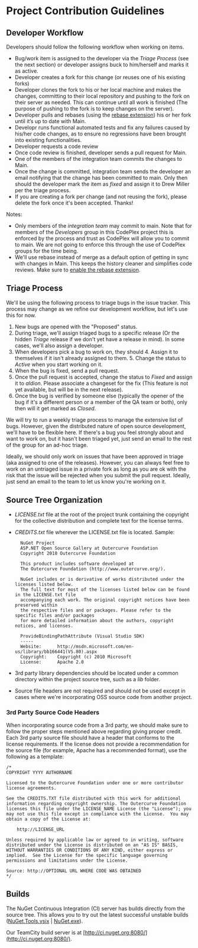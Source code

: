 ﻿# Project Contribution Guidelines

## Developer Workflow

Developers should follow the following workflow when working on items.

* Bug/work item is assigned to the developer via the *Triage Process* (see the next section) or developer assigns buck to him/herself and marks it as active. 
* Developer creates a fork for this change (or reuses one of his existing forks) 
* Developer clones the fork to his or her local machine and makes the changes, committing to their local repository and pushing to the fork on their server as needed. This can continue until all work is finished (The purpose of pushing to the fork is to keep changes on the server). 
* Developer pulls and rebases (using the <a title="Rebase Extension" href="http://hgtip.com/tips/advanced/2010-02-11-merging-mq-patches-with-rebase/">rebase extension</a>) his or her fork until it&rsquo;s up to date with Main. 
* Developr runs functional automated tests and fix any failures caused by his/her code changes, as to ensure no regressions have been brought into existing functionalities. 
* Developer requests a code review 
* Once code review is finished, developer sends a pull request for Main. 
* One of the members of the integration team commits the changes to Main. 
* Once the change is committed, integration team sends the developer an email notifying that the change has been committed to main. 
Only then should the developer mark the item as *fixed* and assign it to Drew Miller per the triage process. 
* If you are creating a fork per change (and not reusing the fork), please delete the fork once it's been accepted. Thanks! 

Notes:

* Only members of the *integration team* may commit to main. Note that for members of the *Developers* group in this 
CodePlex project this is enforced by the process and trust as CodePlex will allow you to commit to main. We are not going to 
enforce this through the use of CodePlex groups for the time being. 
* We'll use rebase instead of merge as a default option of getting in sync with changes in Main. This keeps the history 
cleaner and simplifies code reviews. Make sure to 
<a title="Enable the rebase extension" href="http://hgtip.com/tips/advanced/2010-02-11-merging-mq-patches-with-rebase/">enable 
the rebase extension</a>. 

## Triage Process

We'll be using the following process to triage bugs in the issue tracker. This process may change as we refine our development workflow, but let's use this for now.

1. New bugs are opened with the "Proposed" status. 
2. During triage, we'll assign triaged bugs to a specific release (Or the hidden *Triage* release if we don't yet have a release in mind). In some cases, we'll also assign a developer. 
3. When developers pick a bug to work on, they should
    4. Assign it to themselves if it isn't already assigned to them. 
    5. Change the status to *Active* when you start working on it. 
1. When the bug is fixed, send a pull request. 
2. Once the pull request is accepted, change the status to *Fixed* and assign it to *aldion*. Please associate a changeset for the fix (This feature is not yet available, but will be in the next release).&nbsp; 
3. Once the bug is verified by someone else (typically the opener of the bug if it's a different person 
or a member of the QA team or both), only then will it get marked as *Closed*.

We will try to run a weekly triage process to manage the extensive list of bugs. 
However, given the distributed nature of open source development, we'll have to be flexible here. 
If there's a bug you feel strongly about and want to work on, but it hasn't been triaged yet, 
just send an email to the rest of the group for an ad-hoc triage.

Ideally, we should only work on issues that have been approved in triage (aka assigned to one of the releases). 
However, you can always feel free to work on an untriaged issue in a private fork as long as you are ok with the risk 
that the issue will be rejected when you submit the pull request. Ideally, 
just send an email to the team to let us know you're working on it.

## Source Tree Organization

* *LICENSE.txt* file at the root of the project trunk containing the copyright for the collective distribution and complete text for the license terms. 
* *CREDITS.txt* file wherever the LICENSE.txt file is located. Sample:

        NuGet Project
        ASP.NET Open Source Gallery at Outercurve Foundation
        Copyright 2010 Outercurve Foundation

        This product includes software developed at
        The Outercurve Foundation (http://www.outercurve.org/).

        NuGet includes or is derivative of works distributed under the licenses listed below. 
        The full text for most of the licenses listed below can be found in the LICENSE.txt file 
        accompanying each work. The original copyright notices have been preserved within 
        the respective files and or packages. Please refer to the specific files and/or packages 
        for more detailed information about the authors, copyright notices, and licenses.

        ProvideBindingPathAttribute (Visual Studio SDK)
        ----- 
        Website:      http://msdn.microsoft.com/en-us/library/bb166441(VS.80).aspx 
        Copyright:    Copyright (c) 2010 Microsoft
        License:      Apache 2.0

* 3rd party library dependencies should be located under a common directory within the project source tree, such as a *lib* folder. 
* Source file headers are not required and should not be used except in cases where we're incorporating OSS source code from another project. 

### 3rd Party Source Code Headers

When incorporating source code from a 3rd party, we should make sure to follow the proper steps mentioned above regarding giving proper credit. Each 3rd party source file should have a header that conforms to the license requirements. If the license does not provide a recommendation for the source file (for example, Apache has a recommended format), use the following as a template:

    /*
    COPYRIGHT YYYY AUTHORNAME

    Licensed to the Outercurve Foundation under one or more contributor license agreements.

    See the CREDITS.TXT file distributed with this work for additional information regarding copyright ownership. The Outercurve Foundation licenses this file under the LICENSE_NAME License (the "License"); you may not use this file except in compliance with the License.  You may obtain a copy of the License at:

        http://LICENSE_URL

    Unless required by applicable law or agreed to in writing, software distributed under the License is distributed on an "AS IS" BASIS, WITHOUT WARRANTIES OR CONDITIONS OF ANY KIND, either express or implied.  See the License for the specific language governing permissions and limitations under the License.

    Source: http://OPTIONAL URL WHERE CODE WAS OBTAINED
    */

## Builds

The NuGet Continuous Integration (CI) server has builds directly from the source tree. 
This allows you to try out the latest successful unstable builds 
([NuGet.Tools.vsix](http://ci.nuget.org:8080/guestAuth/repository/download/bt4/.lastSuccessful/VisualStudioAddIn/NuGet.Tools.vsix)
|
[NuGet.exe](http://ci.nuget.org:8080/guestAuth/repository/download/bt4/.lastSuccessful/Console/NuGet.exe)).

Our TeamCity build server is at [http://ci.nuget.org:8080/](http://ci.nuget.org:8080/).
